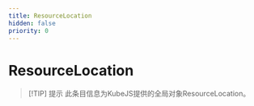 ```yaml
---
title: ResourceLocation
hidden: false
priority: 0
---
```

# ResourceLocation

>[!TIP] 提示
>此条目信息为KubeJS提供的全局对象ResourceLocation。
